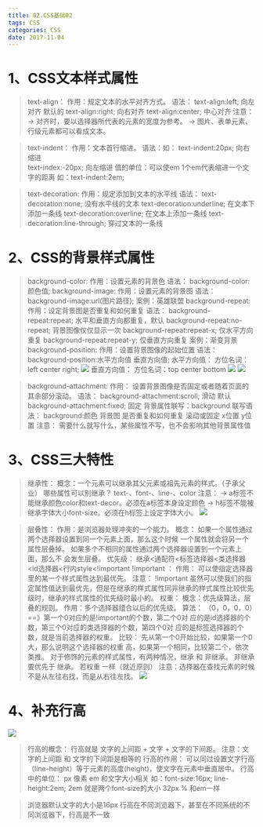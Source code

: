 ```yaml
---
title: 02.CSS基础02
tags: CSS
categories: CSS
date: 2017-11-04
---
```

# 1、CSS文本样式属性
> text-align：
       作用：规定文本的水平对齐方式。
       语法：
              text-align:left;    向左对齐  默认的
       text-align:right;   向右对齐
              text-align:center;  中心对齐
       注意：
             → 对齐时，要以选择器所代表的元素的宽度为参考。
             → 图片、表单元素、行级元素都可以看成文本。


> text-indent：
> 作用：文本首行缩进。
> 语法：如：
              text-indent:20px;    向右缩进  
              text-index:-20px;     向左缩进
    值的单位：可以使em   1个em代表缩进一个文字的距离
              如：text-indent:2em;

> text-decoration:
>   作用：规定添加到文本的水平线
>   语法：
              text-decoration:none;              没有水平线的文本
              text-decoration:underline;       在文本下添加一条线
              text-decoration:overline;         在文本上添加一条线
              text-decoration:line-through; 穿过文本的一条线
# 2、CSS的背景样式属性
> background-color:
> 作用：设置元素的背景色
> 语法：
              background-color:颜色值;
background-image:
作用：设置元素的背景图
语法：
              background-image:url(图片路径);
案例：英雄联盟
background-repeat:
作用：设定背景图是否重复和如何重复
语法：
              background-repeat:repeat; 水平和垂直方向都重复，默认
              background-repeat:no-repeat; 背景图像仅仅显示一次
              background-repeat:repeat-x;   仅水平方向重复
              background-repeat:repeat-y;   仅垂直方向重复
案例：渐变背景
background-position:
 作用：设置背景图像的起始位置
 语法：
       background-position:水平方向值  垂直方向值;
 水平方向值：
   方位名词：left   center  right;
![](http://upload-images.jianshu.io/upload_images/5006978-dede4e25cedd3fea.png?imageMogr2/auto-orient/strip%7CimageView2/2/w/1240)
垂直方向值：
方位名词：top          center   bottom
![](http://upload-images.jianshu.io/upload_images/5006978-a87057402bae4fc2.png?imageMogr2/auto-orient/strip%7CimageView2/2/w/1240)
![](http://upload-images.jianshu.io/upload_images/5006978-ec1ea0fb2290fb45.png?imageMogr2/auto-orient/strip%7CimageView2/2/w/1240)

> background-attachment:
> 作用：
       设置背景图像是否固定或者随着页面的其余部分滚动。
语法：
       background-attachment:scroll;  滑动  默认
       background-attachment:fixed;   固定
背景属性联写：background
联写语法：
  background:颜色 背景图  是否重复和如何重复  滚动或固定 x位置  y位置
注意：
  需要什么就写什么，某些属性不写，也不会影响其他背景属性值

# 3、CSS三大特性
> 继承性：
> 概念：一个元素可以继承其父元素或祖先元素的样式。（子承父业）
> 哪些属性可以别继承？
       text-、font-、line-、color
注意：
        → a标签不能继承颜色color和text-decor。必须在a标签本身设定颜色
        → h标签不能被继承字体大小font-size。必须在h标签上设定字体大小。
![](http://upload-images.jianshu.io/upload_images/5006978-60524a36a8554b79.png?imageMogr2/auto-orient/strip%7CimageView2/2/w/1240)

> 层叠性：
>    作用：是浏览器处理冲突的一个能力。
>    概念：
      如果一个属性通过两个选择器设置到同一个元素上面，那么这个时候
      一个属性就会将另一个属性层叠掉。
      如果多个不相同的属性通过两个选择器设置到一个元素上面，那么不
      会发生层叠。
> 优先级：
> 继承<通配符<标签选择器<类选择器<id选择器<行内style<!important
> !important ：
> 作用：
              可以使指定选择器里的某一个样式属性达到最优先。
注意：
       !important 虽然可以使我们的指定属性值达到最优先，但是在继承的样式属性同非继承的样式属性比较优先级时，继承的样式属性的优先级时最小的。
权重：
概念：优先级算法，层叠的规则。
作用：多个选择器组合以后的优先级。
算法：
       （0，0，0，0）==》第一个0对应的是!important的个数，第二个0对
       应的是id选择器的个数，第三个0对应的类选择器的个数，第四个0对
       应的是标签选择器的个数，就是当前选择器的权重。
比较：
       先从第一个0开始比较，如果第一个0大，那么说明这个选择器的权重
       高，如果第一个相同，比较第二个，依次类推。
              对于修饰的元素的样式属性，有两种情况，继承 和 非继承。
              非继承 要优先于 继承。
              若权重 一样（就近原则）
注意：选择器在查找元素的时候不是从左往右找，而是从右往左找。
![](http://upload-images.jianshu.io/upload_images/5006978-d8b9b50cf1349213.png?imageMogr2/auto-orient/strip%7CimageView2/2/w/1240)
# 4、补充行高

![](http://upload-images.jianshu.io/upload_images/5006978-263c44312fc48071.png?imageMogr2/auto-orient/strip%7CimageView2/2/w/1240)
> 行高的概念：
> 行高就是 文字的上间距 + 文字 + 文字的下间距。
> 注意：文字的上间距 和 文字的下间距是相等的
> 行高的作用：
> 可以同过设置文字行高（line-height）等于元素的高度(height)，使文字在元素中垂直居中。
> 行高中的单位：
>  px
       像素
 em
   和文字大小相关
   如：font-size:16px;  line-height:2em;
       2em 就是两个font-size的大小   32px
 %
   和em一样

> 浏览器默认文字的大小是16px
> 行高在不同浏览器下，甚至在不同系统的不同浏览器下，行高是不一致